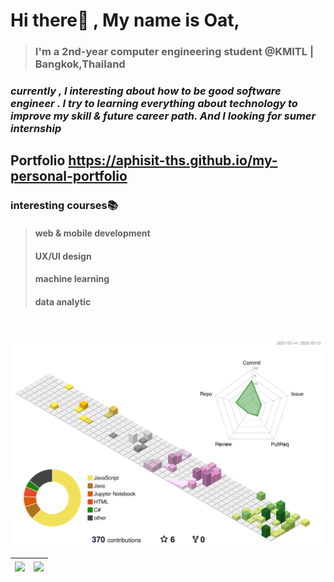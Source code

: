 # Hi there👋 , My name is Oat,
> ### I'm a 2nd-year computer engineering student @KMITL | Bangkok,Thailand


### *currently , I interesting about how to be good software engineer . I try to learning everything about technology to improve my skill & future career path. And I looking for sumer internship*

## Portfolio https://aphisit-ths.github.io/my-personal-portfolio

### interesting courses📚
> ####  web & mobile development 
> ####  UX/UI design 
> ####  machine learning 
> ####  data analytic 

<br />

![](./profile-3d-contrib/profile-south-season-animate.svg)


| <img align="center" src="https://github-readme-stats.vercel.app/api/top-langs/?username=aphisit-ths&layout=compact&hide_border=true"  /> | <img align="center" src="https://github-readme-stats.vercel.app/api?username=aphisit-ths&show_icons=true&hide_border=true" /> |
| ------------- | ------------- |

